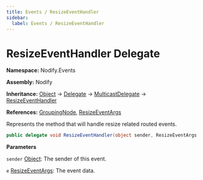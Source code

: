 ```yaml
---
title: Events / ResizeEventHandler
sidebar:
  label: Events / ResizeEventHandler
---
```


# ResizeEventHandler Delegate  
  
**Namespace:** Nodify.Events  
  
**Assembly:** Nodify  
  
**Inheritance:** [Object](https://docs.microsoft.com/en-us/dotnet/api/System.Object) → [Delegate](https://docs.microsoft.com/en-us/dotnet/api/System.Delegate) → [MulticastDelegate](https://docs.microsoft.com/en-us/dotnet/api/System.MulticastDelegate) → [ResizeEventHandler](Nodify_Events_ResizeEventHandler)  
  
**References:** [GroupingNode](Nodify_GroupingNode), [ResizeEventArgs](Nodify_Events_ResizeEventArgs)  
  
Represents the method that will handle resize related routed events.  
  
```csharp  
public delegate void ResizeEventHandler(object sender, ResizeEventArgs e);  
```  
  
**Parameters**  
  
`sender` [Object](https://docs.microsoft.com/en-us/dotnet/api/System.Object): The sender of this event.  
  
`e` [ResizeEventArgs](Nodify_Events_ResizeEventArgs): The event data.  
  

